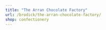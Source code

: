 ```yaml
---
title: "The Arran Chocolate Factory"
url: /brodick/the-arran-chocolate-factory/
shop: confectionery
---
```

